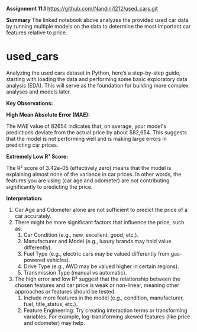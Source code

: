 **Assignment 11.1**
https://github.com/Nandini1212/used_cars.git

**Summary**
The linked notebook above analyzes the provided used car data by running multiple models on the data to determine the most important car features relative to price.

# used_cars
Analyzing the used cars dataset in Python, here’s a step-by-step guide, starting with loading the data and performing some basic exploratory data analysis (EDA). This will serve as the foundation for building more complex analyses and models later.


**Key Observations:**

**High Mean Absolute Error (MAE):**

The MAE value of 82654 indicates that, on average, your model's predictions deviate from the actual price by about $82,654. This suggests that the model is not performing well and is making large errors in predicting car prices.

**Extremely Low R² Score:**

The R² score of 3.42e-05 (effectively zero) means that the model is explaining almost none of the variance in car prices. In other words, the features you are using (car age and odometer) are not contributing significantly to predicting the price.

**Interpretation:**
1. Car Age and Odometer alone are not sufficient to predict the price of a car accurately.
2. There might be more significant factors that influence the price, such as:
   1. Car Condition (e.g., new, excellent, good, etc.).
   2. Manufacturer and Model (e.g., luxury brands may hold value differently).
   3. Fuel Type (e.g., electric cars may be valued differently from gas-powered vehicles).
   4. Drive Type (e.g., AWD may be valued higher in certain regions).
   5. Transmission Type (manual vs automatic).
3. The high error and low R² suggest that the relationship between the chosen features and car price is weak or non-linear, meaning other approaches or features should be tested. 
    1. Include more features in the model (e.g., condition, manufacturer, fuel, title_status, etc.).
    2. Feature Engineering: Try creating interaction terms or transforming variables. For example, log-transforming skewed features (like price and odometer) may help.
